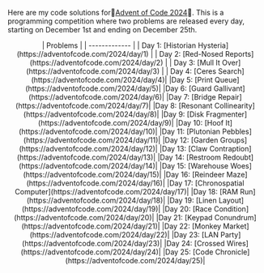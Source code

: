 Here are my code solutions for🎄[Advent of Code 2024](https://adventofcode.com/)🎄. This is a programming competition where two problems are released every day, starting on December 1st and ending on December 25th.

<center>
| Problems  |
| ------------- |
| Day 1:  [Historian Hysteria](https://adventofcode.com/2024/day/1)  |
| Day 2:  [Red-Nosed Reports](https://adventofcode.com/2024/day/2)   |
| Day 3:  [Mull It Over](https://adventofcode.com/2024/day/3)  |
| Day 4:  [Ceres Search](https://adventofcode.com/2024/day/4)|
|Day 5:  [Print Queue](https://adventofcode.com/2024/day/5)|
|Day 6:  [Guard Gallivant](https://adventofcode.com/2024/day/6)|
|Day 7:  [Bridge Repair](https://adventofcode.com/2024/day/7)|
|Day 8:  [Resonant Collinearity](https://adventofcode.com/2024/day/8)|
|Day 9:  [Disk Fragmenter](https://adventofcode.com/2024/day/9)|
|Day 10: [Hoof It](https://adventofcode.com/2024/day/10)|
|Day 11: [Plutonian Pebbles](https://adventofcode.com/2024/day/11)|
|Day 12: [Garden Groups](https://adventofcode.com/2024/day/12)|
|Day 13: [Claw Contraption](https://adventofcode.com/2024/day/13)|
|Day 14: [Restroom Redoubt](https://adventofcode.com/2024/day/14)|
|Day 15: [Warehouse Woes](https://adventofcode.com/2024/day/15)|
|Day 16: [Reindeer Maze](https://adventofcode.com/2024/day/16)|
|Day 17: [Chronospatial Computer](https://adventofcode.com/2024/day/17)|
|Day 18: [RAM Run](https://adventofcode.com/2024/day/18)|
|Day 19: [Linen Layout](https://adventofcode.com/2024/day/19)|
|Day 20: [Race Condition](https://adventofcode.com/2024/day/20)|
|Day 21: [Keypad Conundrum](https://adventofcode.com/2024/day/21)|
|Day 22: [Monkey Market](https://adventofcode.com/2024/day/22)|
|Day 23: [LAN Party](https://adventofcode.com/2024/day/23)|
|Day 24: [Crossed Wires](https://adventofcode.com/2024/day/24)|
|Day 25: [Code Chronicle](https://adventofcode.com/2024/day/25)|
</center>
